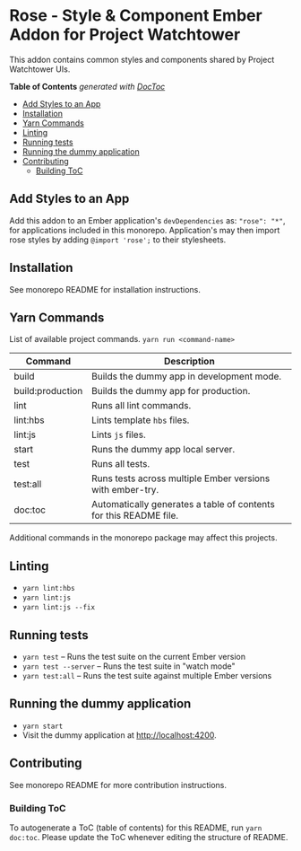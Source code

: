 # Rose - Style & Component Ember Addon for Project Watchtower

This addon contains common styles and components shared by
Project Watchtower UIs.

<!-- START doctoc generated TOC please keep comment here to allow auto update -->
<!-- DON'T EDIT THIS SECTION, INSTEAD RE-RUN doctoc TO UPDATE -->
**Table of Contents**  *generated with [DocToc](https://github.com/thlorenz/doctoc)*

- [Add Styles to an App](#add-styles-to-an-app)
- [Installation](#installation)
- [Yarn Commands](#yarn-commands)
- [Linting](#linting)
- [Running tests](#running-tests)
- [Running the dummy application](#running-the-dummy-application)
- [Contributing](#contributing)
  - [Building ToC](#building-toc)

<!-- END doctoc generated TOC please keep comment here to allow auto update -->

## Add Styles to an App

Add this addon to an Ember application's `devDependencies` as:
`"rose": "*"`, for applications included in this monorepo.  Application's
may then import rose styles by adding `@import 'rose';` to their stylesheets.

## Installation

See monorepo README for installation instructions.

## Yarn Commands

List of available project commands.  `yarn run <command-name>`

| Command | Description |
| ------- | ----------- |
| build | Builds the dummy app in development mode. |
| build:production | Builds the dummy app for production. |
| lint | Runs all lint commands. |
| lint:hbs | Lints template `hbs` files. |
| lint:js | Lints `js` files. |
| start | Runs the dummy app local server. |
| test | Runs all tests. |
| test:all | Runs tests across multiple Ember versions with ember-try. |
| doc:toc | Automatically generates a table of contents for this README file. |

Additional commands in the monorepo package may affect this projects.

## Linting

* `yarn lint:hbs`
* `yarn lint:js`
* `yarn lint:js --fix`

## Running tests

* `yarn test` – Runs the test suite on the current Ember version
* `yarn test --server` – Runs the test suite in "watch mode"
* `yarn test:all` – Runs the test suite against multiple Ember versions

## Running the dummy application

* `yarn start`
* Visit the dummy application at [http://localhost:4200](http://localhost:4200).

## Contributing

See monorepo README for more contribution instructions.

### Building ToC

To autogenerate a ToC (table of contents) for this README,
run `yarn doc:toc`.  Please update the ToC whenever editing the structure
of README.
